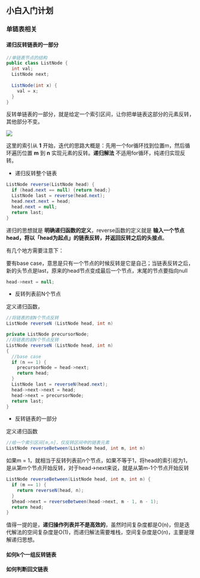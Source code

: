 ## 小白入门计划

### 单链表相关

#### 递归反转链表的一部分

``` java
//单链表节点的结构
public class ListNode {
  int val;
  ListNode next;
  
  ListNode(int x) {
    val = x;
  }
}
```

反转单链表的一部分，就是给定一个索引区间，让你把单链表这部分的元素反转，其他部分不变。

![](https://mmbiz.qpic.cn/mmbiz_png/map09icNxZ4lC6h97zG2q2kzKZMxfOeBibcZgxicjlib8yX8oNWRicYl56icLWMABxk6s53zQowCWmKFlwaDicgv6993Q/640?wx_fmt=png&tp=webp&wxfrom=5&wx_lazy=1&wx_co=1)

这里的索引从 **1** 开始，迭代的思路大概是：先用一个for循环找到位置m，然后循环遍历位置 **m** 到 **n** 实现元素的反转。**递归解法** 不适用for循环，纯递归实现反转。

- 递归反转整个链表

``` java
ListNode reverse(ListNode head) {
  if (head.next == null) {return head;}
  ListNode last = reverse(head.next);
  head.next.next = head;
  head.next = null;
  return last;
}
```

递归的思想就是 **明确递归函数的定义**，reverse函数的定义就是 **输入一个节点head，将以「head为起点」的链表反转，并返回反转之后的头接点**。

有几个地方需要注意下：

要有base case，意思是只有一个节点的时候反转是它是自己；当链表反转之后，新的头节点是last，原来的head节点变成最后一个节点，末尾的节点要指向null

``` java
head->next = null;
```

- 反转列表前N个节点

定义递归函数，

``` java
//将链表的前N个节点反转
ListNode reverseN (ListNode head, int n)
```

``` java
private ListNode precursorNode;
//将链表的前N个节点反转
ListNode reverseN (ListNode head, int n) 
{
  //base case
  if (n == 1) {
    precursorNode = head->next;
    return head;
  }
  ListNode last = reverseN(head.next);
  head->next->next = head;
  head->next = precursorNode;
  return last;
}
```



- 反转链表的一部分

定义递归函数

``` java
//给一个索引区间[m,n]，仅反转区间中的链表元素
ListNode reverseBetween(ListNode head, int m, int n)
```

如果m = 1，就相当于反转列表前n个节点，如果不等于1，将head的索引视为1，是从第m个节点开始反转，对于head->next来说，就是从第m-1个节点开始反转

```java
ListNode reverseBetween(ListNode head, int m, int n) {
  if (m == 1) {
    return reverseN(head, n);
  }
  $head->next = reverseBetween(head->next, m - 1, n - 1);
  return head;
}
```

值得一提的是，**递归操作列表并不是高效的**，虽然时间复杂度都是O(n)，但是迭代解法的空间复杂度是O(1)，而递归解法需要堆栈，空间复杂度是O(n)，主要是理解递归思想。

#### 如何k个一组反转链表

#### 如何判断回文链表




